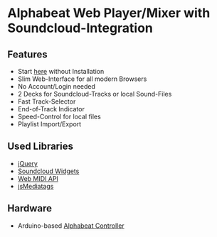 # Alphabeat Web Player/Mixer with Soundcloud-Integration

## Features
* Start [here](https://alexus2033.github.io/WebMixer/cloudplayer.html) without Installation
* Slim Web-Interface for all modern Browsers
* No Account/Login needed
* 2 Decks for Soundcloud-Tracks or local Sound-Files
* Fast Track-Selector
* End-of-Track Indicator
* Speed-Control for local files
* Playlist Import/Export

## Used Libraries
* [jQuery](https://jquery.com)
* [Soundcloud Widgets](https://developers.soundcloud.com/docs/api/html5-widget)
* [Web MIDI API](https://developer.mozilla.org/en-US/docs/Web/API/Web_MIDI_API)
* [jsMediatags](https://github.com/aadsm/jsmediatags)

## Hardware
* Arduino-based [Alphabeat Controller](https://github.com/alexus2033/Alphabeat-Controller)